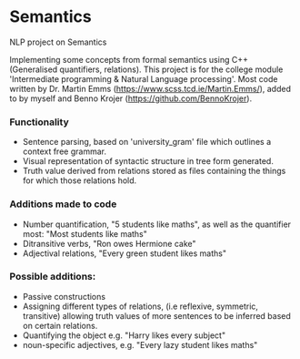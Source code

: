 # Semantics
NLP project on Semantics

Implementing some concepts from formal semantics using C++ (Generalised quantifiers, relations).
This project is for the college module 'Intermediate programming & Natural Language processing'.
Most code written by Dr. Martin Emms (https://www.scss.tcd.ie/Martin.Emms/), 
added to by myself and Benno Krojer (https://github.com/BennoKrojer).

### Functionality
- Sentence parsing, based on 'university_gram' file which outlines a context free grammar.
- Visual representation of syntactic structure in tree form generated.
- Truth value derived from relations stored as files containing the things for which
those relations hold.

### Additions made to code
- Number quantification, "5 students like maths", as well as the quantifier most: "Most students like maths"
- Ditransitive verbs, "Ron owes Hermione cake"
- Adjectival relations, "Every green student likes maths"


### Possible additions:
- Passive constructions
- Assigning different types of relations, (i.e reflexive, symmetric, transitive) allowing truth values of more sentences to be inferred based on certain relations.
- Quantifying the object e.g. "Harry likes every subject"
- noun-specific adjectives, e.g. "Every lazy student likes maths"
